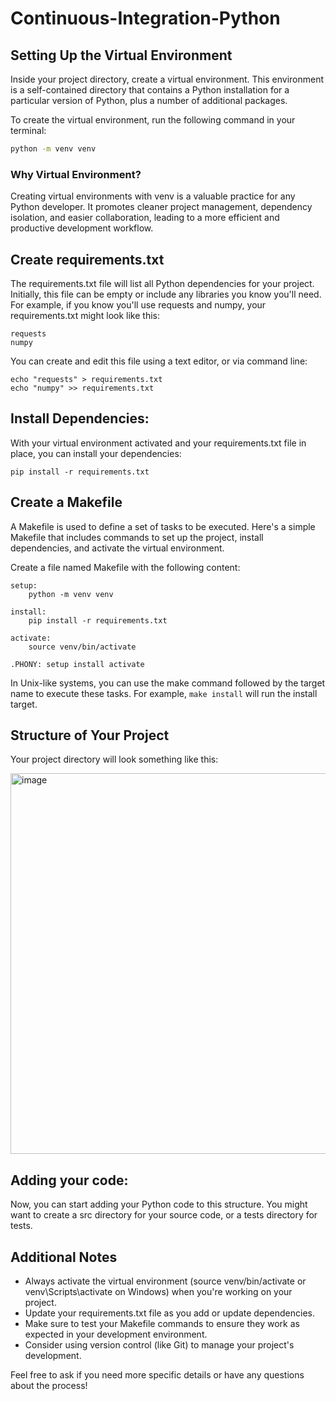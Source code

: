 # Continuous-Integration-Python

## Setting Up the Virtual Environment

Inside your project directory, create a virtual environment. This environment is a self-contained directory that contains a Python installation for a particular version of Python, plus a number of additional packages.

To create the virtual environment, run the following command in your terminal:

```bash
python -m venv venv
```

### Why Virtual Environment?

Creating virtual environments with venv is a valuable practice for any Python developer. It promotes cleaner project management, dependency isolation, and easier collaboration, leading to a more efficient and productive development workflow.

## Create requirements.txt

The requirements.txt file will list all Python dependencies for your project. Initially, this file can be empty or include any libraries you know you'll need. For example, if you know you'll use requests and numpy, your requirements.txt might look like this:

```
requests
numpy
```
You can create and edit this file using a text editor, or via command line:

```
echo "requests" > requirements.txt
echo "numpy" >> requirements.txt
```

## Install Dependencies:

With your virtual environment activated and your requirements.txt file in place, you can install your dependencies:

```
pip install -r requirements.txt
```

## Create a Makefile

A Makefile is used to define a set of tasks to be executed. Here's a simple Makefile that includes commands to set up the project, install dependencies, and activate the virtual environment.

Create a file named Makefile with the following content:

```
setup:
	python -m venv venv

install:
	pip install -r requirements.txt

activate:
	source venv/bin/activate

.PHONY: setup install activate
```
In Unix-like systems, you can use the make command followed by the target name to execute these tasks. For example, `make install` will run the install target.

## Structure of Your Project

Your project directory will look something like this:

<img width="609" alt="image" src="https://github.com/aytechz/Continuous-Integration-Python/assets/42274990/3da31656-e2ab-4812-ad39-96a9c2dd07d5">

## Adding your code:

Now, you can start adding your Python code to this structure. You might want to create a src directory for your source code, or a tests directory for tests.

## Additional Notes

- Always activate the virtual environment (source venv/bin/activate or venv\Scripts\activate on Windows) when you're working on your project.
- Update your requirements.txt file as you add or update dependencies.
- Make sure to test your Makefile commands to ensure they work as expected in your development environment.
- Consider using version control (like Git) to manage your project's development.

Feel free to ask if you need more specific details or have any questions about the process!
